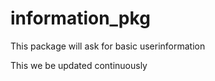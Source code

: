 # information_pkg
This package will ask for basic userinformation 


This we be updated continuously